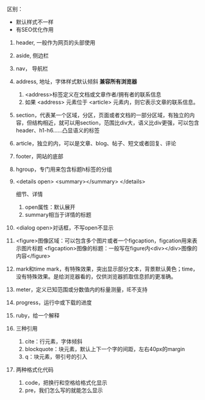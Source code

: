 区别：
* 默认样式不一样
* 有SEO优化作用

1. header, 一般作为网页的头部使用
2. aside, 侧边栏
3. nav， 导航栏
4. address,  地址，字体样式默认倾斜  **兼容所有浏览器**

    1. <address\>标签定义在文档或文章作者/拥有者的联系信息
    2. 如果 <address\> 元素位于 <article\> 元素内，则它表示文章的联系信息。


5. section，代表某一个区域，分区，页面或者文档的一部分区域，有独立的内容，但结构相近，就可以用section，范围比div大，语义比div更强，可以包含header、h1-h6……凸显语义的标签

6. article，独立的内，可以是文章、blog、帖子、短文或者回复、评论
7. footer，网站的底部
8. hgroup，专门用来包含标题h标签的分组
9. \<details open>
    <summary\></summary\>
    </details\>

    细节、详情
    1. open属性：默认展开
    2. summary相当于详情的标题
10. \<dialog open></dialog>对话框，不写open不显示
11. \<figure>图像区域：可以包含多个图片或者一个figcaption，figcation用来表示图片标题
\<figcaption></figcaption>图像的标题：一般写在figure内\<div>\</div>图像的内容\</figure>
12. mark和time
mark，有特殊效果，突出显示部分文本，背景默认黄色；time，没有特殊效果。是给浏览器看的，仅供浏览器抓取信息抓的更准确。
13. meter，定义已知范围或分数值内的标量测量，IE不支持
14. progress，运行中或下载的进度
15. ruby，给一个解释
16. 三种引用
    1. cite：行元素，字体倾斜
    2. blockquote：块元素，默认上下一个字的间距，左右40px的margin
    3. q：块元素，带引号的引入
17. 两种格式化代码
    1. code，把换行和空格给格式化显示
    2. pre，我们怎么写的就能怎么显示